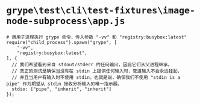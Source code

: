# `grype\test\cli\test-fixtures\image-node-subprocess\app.js`

```
# 调用子进程执行 grype 命令，传入参数 "-vv" 和 "registry:busybox:latest"
require("child_process").spawn("grype", [
    "-vv",
    "registry:busybox:latest",
], {
  // 我们希望看到来自 stdout/stderr 的任何输出，因此它们从父进程继承。
  // 真正的测试是确保当没有在 stdin 上提供任何输入时，管道输入不会永远挂起，
  // 并且当用户有输入时不使用 stdin。也就是说，确保我们不使用 "stdin is a pipe" 作为期望从 stdin 接收分析输入的唯一指示器。
  stdio: ["pipe", "inherit", "inherit"]
});
```
